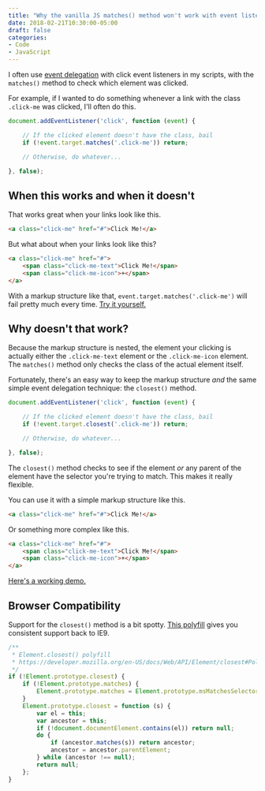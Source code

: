 ```yaml
---
title: "Why the vanilla JS matches() method won't work with event listeners and nested links"
date: 2018-02-21T10:30:00-05:00
draft: false
categories:
- Code
- JavaScript
---
```


I often use [event delegation](/checking-event-target-selectors-with-event-bubbling-in-vanilla-javascript/) with click event listeners in my scripts, with the `matches()` method to check which element was clicked.

For example, if I wanted to do something whenever a link with the class `.click-me` was clicked, I'll often do this.

```js
document.addEventListener('click', function (event) {

	// If the clicked element doesn't have the class, bail
	if (!event.target.matches('.click-me')) return;

	// Otherwise, do whatever...

}, false);
```

## When this works and when it doesn't

That works great when your links look like this.

```html
<a class="click-me" href="#">Click Me!</a>
```

But what about when your links look like this?

```html
<a class="click-me" href="#">
	<span class="click-me-text">Click Me!</span>
	<span class="click-me-icon">+</span>
</a>
```

With a markup structure like that, `event.target.matches('.click-me')` will fail pretty much every time. [Try it yourself.](https://jsfiddle.net/cferdinandi/xn9d1ry4/)

## Why doesn't that work?

Because the markup structure is nested, the element your clicking is actually either the `.click-me-text` element or the `.click-me-icon` element. The `matches()` method only checks the class of the actual element itself.

Fortunately, there's an easy way to keep the markup structure *and* the same simple event delegation technique: the `closest()` method.

```js
document.addEventListener('click', function (event) {

	// If the clicked element doesn't have the class, bail
	if (!event.target.closest('.click-me')) return;

	// Otherwise, do whatever...

}, false);
```

The `closest()` method checks to see if the element *or* any parent of the element have the selector you're trying to match. This makes it really flexible.

You can use it with a simple markup structure like this.

```html
<a class="click-me" href="#">Click Me!</a>
```

Or something more complex like this.

```html
<a class="click-me" href="#">
	<span class="click-me-text">Click Me!</span>
	<span class="click-me-icon">+</span>
</a>
```

[Here's a working demo.](https://jsfiddle.net/cferdinandi/xn9d1ry4/2/)

## Browser Compatibility

Support for the `closest()` method is a bit spotty. [This polyfill](https://vanillajstoolkit.com/polyfills/closest/) gives you consistent support back to IE9.

```js
/**
 * Element.closest() polyfill
 * https://developer.mozilla.org/en-US/docs/Web/API/Element/closest#Polyfill
 */
if (!Element.prototype.closest) {
	if (!Element.prototype.matches) {
		Element.prototype.matches = Element.prototype.msMatchesSelector || Element.prototype.webkitMatchesSelector;
	}
	Element.prototype.closest = function (s) {
		var el = this;
		var ancestor = this;
		if (!document.documentElement.contains(el)) return null;
		do {
			if (ancestor.matches(s)) return ancestor;
			ancestor = ancestor.parentElement;
		} while (ancestor !== null);
		return null;
	};
}
```